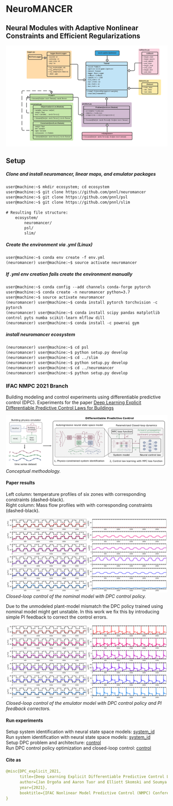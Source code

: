 # NeuroMANCER
## Neural Modules with Adaptive Nonlinear Constraints and 	Efficient Regularizations
![UML diagram](figs/class_diagram.png)

## Setup

##### Clone and install neuromancer, linear maps, and emulator packages
```console
user@machine:~$ mkdir ecosystem; cd ecosystem
user@machine:~$ git clone https://github.com/pnnl/neuromancer
user@machine:~$ git clone https://github.com/pnnl/psl
user@machine:~$ git clone https://github.com/pnnl/slim

# Resulting file structure:
    ecosystem/
        neuromancer/
        psl/
        slim/
```

##### Create the environment via .yml (Linux)

```console
user@machine:~$ conda env create -f env.yml
(neuromancer) user@machine:~$ source activate neuromancer
```

##### If .yml env creation fails create the environment manually

```console
user@machine:~$ conda config --add channels conda-forge pytorch
user@machine:~$ conda create -n neuromancer python=3.7
user@machine:~$ source activate neuromancer
(neuromancer) user@machine:~$ conda install pytorch torchvision -c pytorch
(neuromancer) user@machine:~$ conda install scipy pandas matplotlib control pyts numba scikit-learn mlflow dill
(neuromancer) user@machine:~$ conda install -c powerai gym
```

##### install neuromancer ecosystem 

```console
(neuromancer) user@machine:~$ cd psl
(neuromancer) user@machine:~$ python setup.py develop
(neuromancer) user@machine:~$ cd ../slim
(neuromancer) user@machine:~$ python setup.py develop
(neuromancer) user@machine:~$ cd ../neuromancer
(neuromancer) user@machine:~$ python setup.py develop
```


### IFAC NMPC 2021 Branch 
Building modeling and control experiments using differentiable predictive control (DPC).
Experiments for the paper [Deep Learning Explicit Differentiable Predictive Control Laws for Buildings](https://www.sciencedirect.com/science/article/pii/S2405896321012933)

![methodology.](figs/methodology.png)
*Conceptual methodology.*

#### Paper results

Left column: temperature profiles of six zones with corresponding constraints (dashed-black).  
Right column: Mass flow profiles with with corresponding constraints (dashed-black).

![DPC_nominal.](figs/DPC_nominal_model2.png)
*Closed-loop control of the nominal model with DPC control policy.*

Due to the unmodeled plant-model mismatch the DPC policy trained using nominal model might get unstable.
In this work we fix this by introducing simple PI feedback to correct the control errors.

![DPC_gt.](figs/DPC_gt_model2.png)
*Closed-loop control of the emulator model with DPC control policy and PI feedback correctors.*


#### Run experiments

Setup system identification with neural state space models:
[system_id](neuromancer/train_scripts/papers/nmpc2020_buildings/setup_system_id.py)  
Run system identification with neural state space models:
[system_id](neuromancer/train_scripts/papers/nmpc2020_buildings/system_id.py)  
Setup DPC problem and architecture:
[control](neuromancer/train_scripts/papers/nmpc2020_buildings/control.py)  
Run DPC control policy optimization and closed-loop control:
[control](neuromancer/train_scripts/papers/nmpc2020_buildings/control.py)


#### Cite as

```yaml
@misc{DPC_explicit_2021,
      title={Deep Learning Explicit Differentiable Predictive Control Laws for Buildings}, 
      author={Jan Drgoňa and Aaron Tuor and Elliott Skomski and Soumya Vasisht and Draguna Vrabie},
      year={2021},
      booktitle={IFAC Nonlinear Model Predictive Control (NMPC) Conference}
}
```
